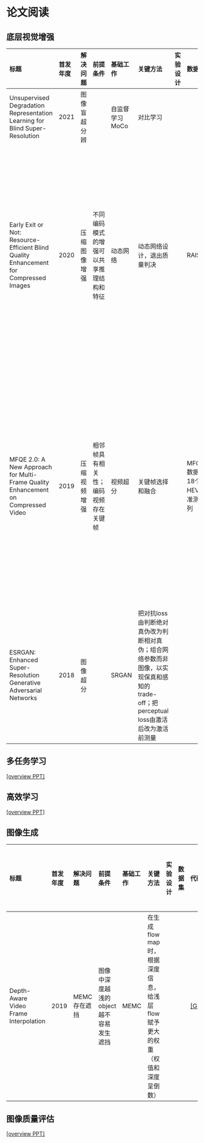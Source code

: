 # 论文阅读

## 底层视觉增强

| 标题 | 首发年度 | 解决问题 | 前提条件 | 基础工作 | 关键方法 | 实验设计 | 数据集 | 代码开源 | 实验结果 | 讨论及未来方向 |
|:-|:-|:-|:-|:-|:-|:-|:-|:-|:-|:-|
| Unsupervised Degradation Representation Learning for Blind Super-Resolution | 2021 | 图像盲超分辨 |  | 自监督学习MoCo | 对比学习 |  |  | [[GitHub]](https://github.com/LongguangWang/DASR) |  | [[PPT]](https://github.com/RyanXingQL/Blog/releases/download/v2.1/Unsupervised_degradation_representation_learning_for_blind_super-resolution.pptx) |
| Early Exit or Not: Resource-Efficient Blind Quality Enhancement for Compressed Images | 2020 | 压缩图像增强 | 不同编码模式的增强可以共享推理结构和特征 | 动态网络 | 动态网络设计，退出质量判决 | | RAISE | [[GitHub]](https://github.com/RyanXingQL/RBQE) | 节约FLOPS | 用PSNR随网络深度增加的斜率表征增强难度，用QP简单表征以训练；这种对增强难度的衡量及刻画很初浅 |
| MFQE 2.0: A New Approach for Multi-Frame Quality Enhancement on Compressed Video | 2019 | 压缩视频增强 | 相邻帧具有相关性；编码视频存在关键帧 | 视频超分 | 关键帧选择和融合 | | MFQEv2数据集；18个HEVC标准测试序列 | [[GitHub]](https://github.com/RyanXingQL/MFQEv2.0) | 有效提升非关键帧质量，缓解质量波动 | 只考虑了LDP模式，而LDP的层次化编码比较规律，关键帧节点也规律；IQA是基于NIQE的，和PSNR指标不一致 |
| ESRGAN: Enhanced Super-Resolution Generative Adversarial Networks | 2018 | 图像超分 | | SRGAN | 把对抗loss由判断绝对真伪改为判断相对真伪；组合网络参数而非图像，以实现保真和感知的trade-off；把perceptual loss由激活后改为激活前测量 | | | [[GitHub]](https://github.com/RyanXingQL/PowerQE) |||

## 多任务学习

[[overview PPT]](https://github.com/RyanXingQL/Blog/releases/download/v2.1/Multi-task_learning.pptx)

## 高效学习

[[overview PPT]](https://github.com/RyanXingQL/Blog/releases/download/v2.1/Efficient_learning.pptx)

## 图像生成

| 标题 | 首发年度 | 解决问题 | 前提条件 | 基础工作 | 关键方法 | 实验设计 | 数据集 | 代码开源 | 实验结果 | 讨论及未来方向 |
|:-|:-|:-|:-|:-|:-|:-|:-|:-|:-|:-|
| Depth-Aware Video Frame Interpolation | 2019 | MEMC存在遮挡 | 图像中深度越浅的object越不容易发生遮挡 | MEMC | 在生成flow map时，根据深度信息，给浅层flow赋予更大的权重（权值和深度呈倒数） | | | [[GitHub]](https://github.com/baowenbo/DAIN) | | 据说特别慢 |

## 图像质量评估

[[overview PPT]](https://github.com/RyanXingQL/Blog/releases/download/v2.1/Image_quality_assessment.pptx)
